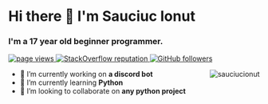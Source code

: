 # Hi there 👋 I'm Sauciuc Ionut

### I'm a 17 year old beginner programmer.


<p align="left">
  <a href="https://github.com/SauciucIonut/SauciucIonut">
    <img src="https://komarev.com/ghpvc/?username=SauciucIonut" alt="page views" />
  </a>
  <a href="https://stackoverflow.com/users/12619850">
    <img alt="StackOverflow reputation" src="https://img.shields.io/stackexchange/stackoverflow/r/12619850?color=orange&label=reputation&logo=stackoverflow">
  </a>
  <a href="https://github.com/SauciucIonut?tab=followers">
    <img alt="GitHub followers" src="https://img.shields.io/github/followers/SauciucIonut?color=green&logo=github">
  </a>
</p>


<a href="#sauciucionut">
  <img src="https://github-readme-stats.vercel.app/api?username=sauciucionut&show_icons=true&count_private=true&include_all_commits=true&theme=dark" alt="sauciucionut" align="right" />
</a>

- 🔭 I’m currently working on **a discord bot**
- 🌱 I’m currently learning **Python**
- 👯 I’m looking to collaborate on **any python project**
